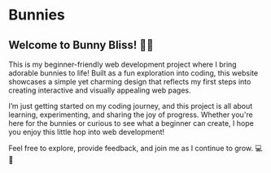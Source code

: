 # Bunnies
## Welcome to Bunny Bliss! 🐇✨
This is my beginner-friendly web development project where I bring adorable bunnies to life! Built as a fun exploration into coding, this website showcases a simple yet charming design that reflects my first steps into creating interactive and visually appealing web pages.

I’m just getting started on my coding journey, and this project is all about learning, experimenting, and sharing the joy of progress. Whether you're here for the bunnies or curious to see what a beginner can create, I hope you enjoy this little hop into web development!

Feel free to explore, provide feedback, and join me as I continue to grow. 💻🌟
